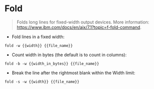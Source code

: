 # Fold

> Folds long lines for fixed-width output devices.
> More information: <https://www.ibm.com/docs/en/aix/7.1?topic=f-fold-command>.

- Fold lines in a fixed width:

`fold -w {{width}} {{file_name}}`

- Count width in bytes (the default is to count in columns):

`fold -b -w {{width_in_bytes}} {{file_name}}`

- Break the line after the rightmost blank within the Width limit:

`fold -s -w {{width}} {{file_name}}`
